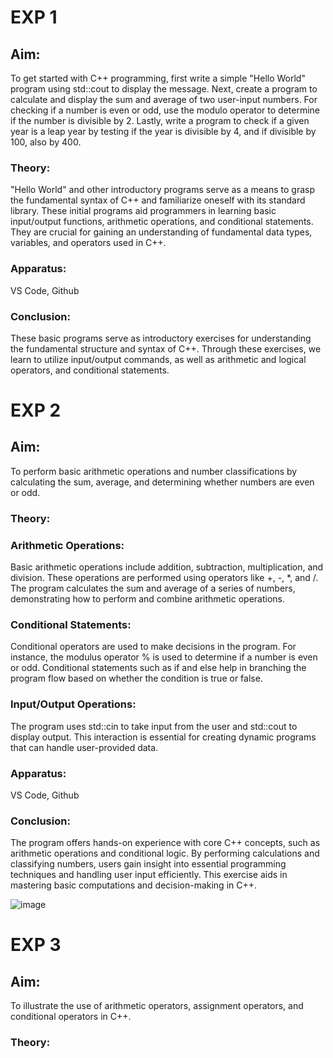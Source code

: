 # EXP 1

## Aim:
  To get started with C++ programming, first write a simple "Hello World" program using std::cout to display the message. Next, create a program to calculate and display the sum and average of two user-input numbers. For checking if a number is even or odd, use the modulo operator to determine if the number is divisible by 2. Lastly, write a program to check if a given year is a leap year by testing if the year is divisible by 4, and if divisible by 100, also by 400.

### Theory:
 "Hello World" and other introductory programs serve as a means to grasp the fundamental syntax of C++ and familiarize oneself with its standard library. These initial programs aid programmers in learning basic input/output functions, arithmetic operations, and conditional statements. They are crucial for gaining an understanding of fundamental data types, variables, and operators used in C++.  
 
### Apparatus:
 VS Code, Github

### Conclusion:
  These basic programs serve as introductory exercises for understanding the fundamental structure and syntax of C++. Through these exercises, we learn to utilize input/output commands, as well as arithmetic and logical operators, and conditional statements.










# EXP 2

## Aim:
  To perform basic arithmetic operations and number classifications by calculating the sum, average, and determining whether numbers are even or odd.

### Theory:

### Arithmetic Operations:
Basic arithmetic operations include addition, subtraction, multiplication, and division. These operations are performed using operators like +, -, *, and /. The program calculates the sum and average of a series of numbers, demonstrating how to perform and combine arithmetic operations.

### Conditional Statements:
Conditional operators are used to make decisions in the program. For instance, the modulus operator % is used to determine if a number is even or odd. Conditional statements such as if and else help in branching the program flow based on whether the condition is true or false.

### Input/Output Operations:
The program uses std::cin to take input from the user and std::cout to display output. This interaction is essential for creating dynamic programs that can handle user-provided data.


### Apparatus:
 VS Code, Github

### Conclusion:
The program offers hands-on experience with core C++ concepts, such as arithmetic operations and conditional logic. By performing calculations and classifying numbers, users gain insight into essential programming techniques and handling user input efficiently. This exercise aids in mastering basic computations and decision-making in C++.

![image](https://github.com/user-attachments/assets/67696b84-92f1-4a89-aa5c-2dfac72a5af0)




# EXP 3

## Aim:
To illustrate the use of arithmetic operators, assignment operators, and conditional operators in C++.

### Theory:
